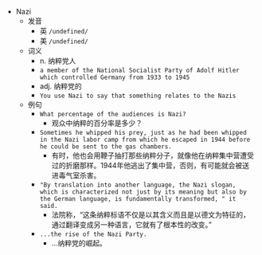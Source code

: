 - Nazi
  - 发音
    - 英 `/undefined/`
    - 美 `/undefined/`
  - 词义
    - n. 纳粹党人
    - `a member of the National Socialist Party of Adolf Hitler which controlled Germany from 1933 to 1945`
    - adj. 纳粹党的
    - `You use Nazi to say that something relates to the Nazis`
  - 例句
    - `What percentage of the audiences is Nazi?`
      - 观众中纳粹的百分率是多少？
    - `Sometimes he whipped his prey, just as he had been whipped in the Nazi labor camp from which he escaped in 1944 before he could be sent to the gas chambers.`
      - 有时，他也会用鞭子抽打那些纳粹分子，就像他在纳粹集中营遭受过的折磨那样。1944年他逃出了集中营，否则，有可能就会被送进毒气室杀害。
    - `"By translation into another language, the Nazi slogan, which is characterized not just by its meaning but also by the German language, is fundamentally transformed, " it said.`
      - 法院称，“这条纳粹标语不仅是以其含义而且是以德文为特征的，通过翻译变成另一种语言，它就有了根本性的改变。”
    - `...the rise of the Nazi Party.`
      - …纳粹党的崛起。

